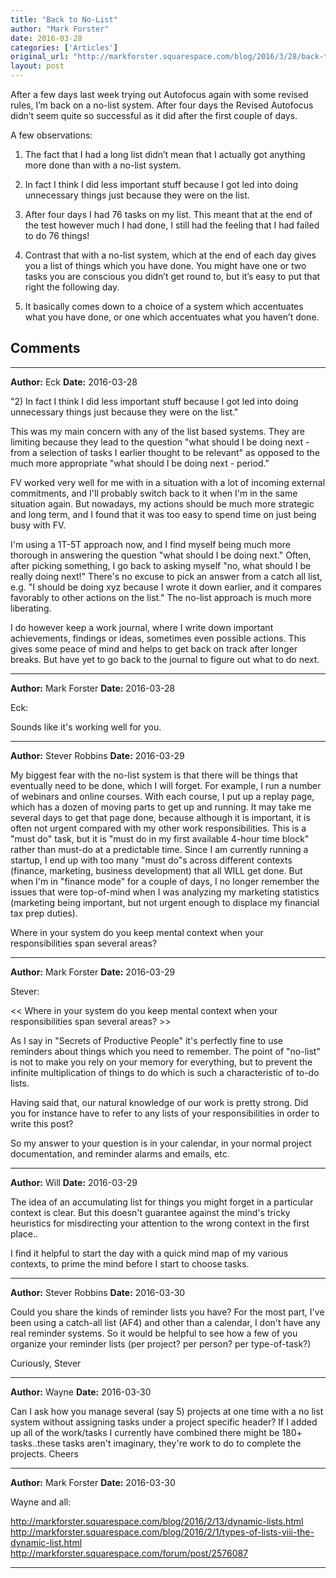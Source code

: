 ```yaml
---
title: "Back to No-List"
author: "Mark Forster"
date: 2016-03-28
categories: ['Articles']
original_url: "http://markforster.squarespace.com/blog/2016/3/28/back-to-no-list.html"
layout: post
---
```


After a few days last week trying out Autofocus again with some revised rules, I’m back on a no-list system. After four days the Revised Autofocus didn’t seem quite so successful as it did after the first couple of days.

A few observations:

1) The fact that I had a long list didn’t mean that I actually got anything more done than with a no-list system.

2) In fact I think I did less important stuff because I got led into doing unnecessary things just because they were on the list.

3) After four days I had 76 tasks on my list. This meant that at the end of the test however much I had done, I still had the feeling that I had failed to do 76 things!

4) Contrast that with a no-list system, which at the end of each day gives you a list of things which you have done. You might have one or two tasks you are conscious you didn’t get round to, but it’s easy to put that right the following day.

5) It basically comes down to a choice of a system which accentuates what you have done, or one which accentuates what you haven’t done.


## Comments

---

**Author:** Eck
**Date:** 2016-03-28

"2) In fact I think I did less important stuff because I got led into doing unnecessary things just because they were on the list."  
  
This was my main concern with any of the list based systems. They are limiting because they lead to the question "what should I be doing next - from a selection of tasks I earlier thought to be relevant" as opposed to the much more appropriate "what should I be doing next - period."  
  
FV worked very well for me with in a situation with a lot of incoming external commitments, and I'll probably switch back to it when I'm in the same situation again. But nowadays, my actions should be much more strategic and long term, and I found that it was too easy to spend time on just being busy with FV.  
  
I'm using a 1T-5T approach now, and I find myself being much more thorough in answering the question "what should I be doing next." Often, after picking something, I go back to asking myself "no, what should I be really doing next!" There's no excuse to pick an answer from a catch all list, e.g. "I should be doing xyz because I wrote it down earlier, and it compares favorably to other actions on the list." The no-list approach is much more liberating.  
  
I do however keep a work journal, where I write down important achievements, findings or ideas, sometimes even possible actions. This gives some peace of mind and helps to get back on track after longer breaks. But have yet to go back to the journal to figure out what to do next.

---

**Author:** Mark Forster
**Date:** 2016-03-28

Eck:  
  
Sounds like it's working well for you.

---

**Author:** Stever Robbins
**Date:** 2016-03-29

My biggest fear with the no-list system is that there will be things that eventually need to be done, which I will forget. For example, I run a number of webinars and online courses. With each course, I put up a replay page, which has a dozen of moving parts to get up and running. It may take me several days to get that page done, because although it is important, it is often not urgent compared with my other work responsibilities. This is a "must do" task, but it is "must do in my first available 4-hour time block" rather than must-do at a predictable time. Since I am currently running a startup, I end up with too many "must do"s across different contexts (finance, marketing, business development) that all WILL get done. But when I'm in "finance mode" for a couple of days, I no longer remember the issues that were top-of-mind when I was analyzing my marketing statistics (marketing being important, but not urgent enough to displace my financial tax prep duties).  
  
Where in your system do you keep mental context when your responsibilities span several areas?

---

**Author:** Mark Forster
**Date:** 2016-03-29

Stever:  
  
<< Where in your system do you keep mental context when your responsibilities span several areas? >>  
  
As I say in "Secrets of Productive People" it's perfectly fine to use reminders about things which you need to remember. The point of "no-list" is not to make you rely on your memory for everything, but to prevent the infinite multiplication of things to do which is such a characteristic of to-do lists.  
  
Having said that, our natural knowledge of our work is pretty strong. Did you for instance have to refer to any lists of your responsibilities in order to write this post?  
  
So my answer to your question is in your calendar, in your normal project documentation, and reminder alarms and emails, etc.

---

**Author:** Will
**Date:** 2016-03-29

The idea of an accumulating list for things you might forget in a particular context is clear. But this doesn't guarantee against the mind's tricky heuristics for misdirecting your attention to the wrong context in the first place..  
  
I find it helpful to start the day with a quick mind map of my various contexts, to prime the mind before I start to choose tasks.

---

**Author:** Stever Robbins
**Date:** 2016-03-30

Could you share the kinds of reminder lists you have? For the most part, I've been using a catch-all list (AF4) and other than a calendar, I don't have any real reminder systems. So it would be helpful to see how a few of you organize your reminder lists (per project? per person? per type-of-task?)  
  
Curiously, Stever

---

**Author:** Wayne
**Date:** 2016-03-30

Can I ask how you manage several (say 5) projects at one time with a no list system without assigning tasks under a project specific header? If I added up all of the work/tasks I currently have combined there might be 180+ tasks..these tasks aren't imaginary, they're work to do to complete the projects. Cheers

---

**Author:** Mark Forster
**Date:** 2016-03-30

Wayne and all:  
  
<http://markforster.squarespace.com/blog/2016/2/13/dynamic-lists.html>  
<http://markforster.squarespace.com/blog/2016/2/1/types-of-lists-viii-the-dynamic-list.html>  
<http://markforster.squarespace.com/forum/post/2576087>

---
